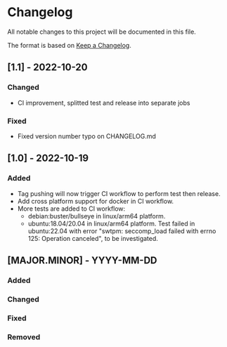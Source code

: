 # Changelog
All notable changes to this project will be documented in this file.

The format is based on [Keep a Changelog](https://keepachangelog.com/en/1.0.0/).

## [1.1] - 2022-10-20
### Changed
- CI improvement, splitted test and release into separate jobs

### Fixed
- Fixed version number typo on CHANGELOG.md

## [1.0] - 2022-10-19
### Added
- Tag pushing will now trigger CI workflow to perform test then release.
- Add cross platform support for docker in CI workflow.
- More tests are added to CI workflow:
    - debian:buster/bullseye in linux/arm64 platform.
    - ubuntu:18.04/20.04 in linux/arm64 platform. Test failed in ubuntu:22.04 with error "swtpm: seccomp_load failed with errno 125: Operation canceled", to be investigated.

## [MAJOR.MINOR] - YYYY-MM-DD
### Added
### Changed
### Fixed
### Removed
